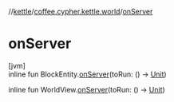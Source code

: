 //[kettle](../../index.md)/[coffee.cypher.kettle.world](index.md)/[onServer](on-server.md)

# onServer

[jvm]\
inline fun BlockEntity.[onServer](on-server.md)(toRun: () -> [Unit](https://kotlinlang.org/api/latest/jvm/stdlib/kotlin/-unit/index.html))

inline fun WorldView.[onServer](on-server.md)(toRun: () -> [Unit](https://kotlinlang.org/api/latest/jvm/stdlib/kotlin/-unit/index.html))
